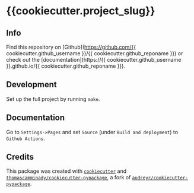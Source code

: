 # {{cookiecutter.project_slug}}

## Info
Find this repository on [Github](https://github.com/{{ cookiecutter.github_username }}/{{ cookiecutter.github_reponame }}) or check out the [documentation](https://{{ cookiecutter.github_username }}.github.io/{{ cookiecutter.github_reponame }}).

## Development
Set up the full project by running `make`.

## Documentation
Go to `Settings->Pages` and set `Source` (under `Build and deployment`) to `Github Actions`.

## Credits
This package was created with [`cookiecutter`](https://github.com/audreyr/cookiecutter) and [`thomascamminady/cookiecutter-pypackage`](https://github.com/thomascamminady/cookiecutter-pypackage), a fork of [`audreyr/cookiecutter-pypackage`](https://github.com/audreyr/cookiecutter-pypackage).

